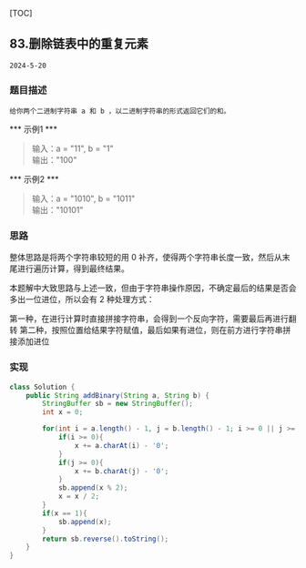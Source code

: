 [TOC]
## 83.删除链表中的重复元素

```
2024-5-20
```
### 题目描述
```
给你两个二进制字符串 a 和 b ，以二进制字符串的形式返回它们的和。                                                                          
```
*** 示例1 ***
> 输入：a = "11", b = "1"                     
> 输出："100"                                                                                    
        
*** 示例2 ***
> 输入：a = "1010", b = "1011"                         
> 输出："10101"                                                                         
 
### 思路          

整体思路是将两个字符串较短的用 0 补齐，使得两个字符串长度一致，然后从末尾进行遍历计算，得到最终结果。

本题解中大致思路与上述一致，但由于字符串操作原因，不确定最后的结果是否会多出一位进位，所以会有 2 种处理方式：

第一种，在进行计算时直接拼接字符串，会得到一个反向字符，需要最后再进行翻转
第二种，按照位置给结果字符赋值，最后如果有进位，则在前方进行字符串拼接添加进位
         
### 实现
```java
class Solution {
    public String addBinary(String a, String b) {
        StringBuffer sb = new StringBuffer();
        int x = 0;

        for(int i = a.length() - 1, j = b.length() - 1; i >= 0 || j >= 0; i --, j --){
            if(i >= 0){
                x += a.charAt(i) - '0';
            }
            if(j >= 0){
                x += b.charAt(j) - '0';
            }
            sb.append(x % 2);
            x = x / 2;
        }
        if(x == 1){
            sb.append(x);
        }
        return sb.reverse().toString();
    }
}
```